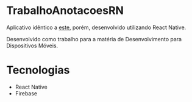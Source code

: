 # TrabalhoAnotacoesRN

Aplicativo idêntico a [este](https://github.com/jgdml/TrabalhoDDM), porém, desenvolvido utilizando React Native.

Desenvolvido como trabalho para a matéria de Desenvolvimento para Dispositivos Móveis.

# Tecnologias
 - React Native
 - Firebase
